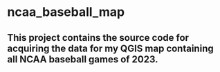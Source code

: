 # ncaa_baseball_map

## This project contains the source code for acquiring the data for my QGIS map containing all NCAA baseball games of 2023.
